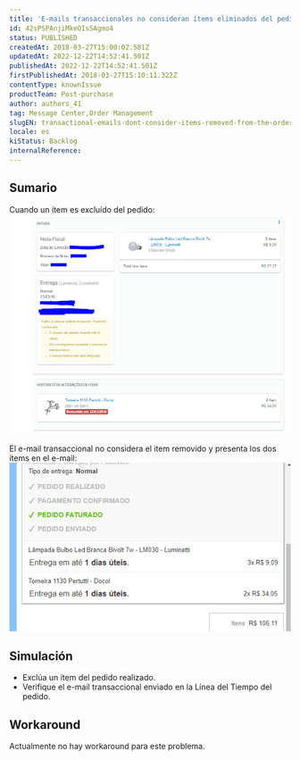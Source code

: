 ```yaml
---
title: 'E-mails transaccionales no consideran ítems eliminados del pedido'
id: 42sPSPAnjiMkeOIsSAgmo4
status: PUBLISHED
createdAt: 2018-03-27T15:00:02.581Z
updatedAt: 2022-12-22T14:52:41.501Z
publishedAt: 2022-12-22T14:52:41.501Z
firstPublishedAt: 2018-03-27T15:10:11.322Z
contentType: knownIssue
productTeam: Post-purchase
author: authors_41
tag: Message Center,Order Management
slugEN: transactional-emails-dont-consider-items-removed-from-the-order
locale: es
kiStatus: Backlog
internalReference: 
---
```


## Sumario

Cuando un ítem es excluído del pedido:
![item removido](https://raw.githubusercontent.com/vtexdocs/help-center-content/refs/heads/main/docs/es/known-issues/Post-purchase/emails-transaccionales-no-consideran-items-eliminados-del-pedido_1.jpg)

El e-mail transaccional no considera el item removido y presenta los dos ítems en el e-mail:
![email transacional](https://raw.githubusercontent.com/vtexdocs/help-center-content/refs/heads/main/docs/es/known-issues/Post-purchase/emails-transaccionales-no-consideran-items-eliminados-del-pedido_2.jpg)



## Simulación

- Exclúa un ítem del pedido realizado.
- Verifique el e-mail transaccional enviado en la Línea del Tiempo del pedido.

## Workaround

Actualmente no hay workaround para este problema.

